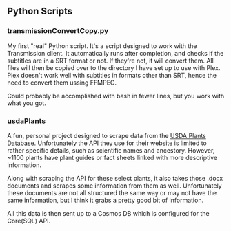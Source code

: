 ## Python Scripts

### transmissionConvertCopy.py

My first "real" Python script. It's a script designed to work with the Transmission client. It automatically runs after completion, and checks if the subtitles are in a SRT format or not. If they're not, it will convert them. All files will then be copied over to the directory I have set up to use with Plex. Plex doesn't work well with subtitles in formats other than SRT, hence the need to convert them ussing FFMPEG.

Could probably be accomplished with bash in fewer lines, but you work with what you got. 

### usdaPlants

A fun, personal project designed to scrape data from the [USDA Plants Database](https://plants.usda.gov/home). Unfortunately the API they use for their website is limited to rather specific details, such as scientific names and ancestory. However, ~1100 plants have plant guides or fact sheets linked with more descriptive information.

Along with scraping the API for these select plants, it also takes those .docx documents and scrapes some information from them as well. Unfortunately these documents are not all structured the same way or may not have the same information, but I think it grabs a pretty good bit of information.

All this data is then sent up to a Cosmos DB which is configured for the Core(SQL) API. 

